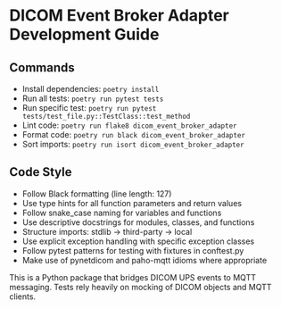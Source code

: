 # DICOM Event Broker Adapter Development Guide

## Commands
- Install dependencies: `poetry install`
- Run all tests: `poetry run pytest tests`
- Run specific test: `poetry run pytest tests/test_file.py::TestClass::test_method`
- Lint code: `poetry run flake8 dicom_event_broker_adapter`
- Format code: `poetry run black dicom_event_broker_adapter`
- Sort imports: `poetry run isort dicom_event_broker_adapter`

## Code Style
- Follow Black formatting (line length: 127)
- Use type hints for all function parameters and return values
- Follow snake_case naming for variables and functions
- Use descriptive docstrings for modules, classes, and functions
- Structure imports: stdlib → third-party → local
- Use explicit exception handling with specific exception classes
- Follow pytest patterns for testing with fixtures in conftest.py
- Make use of pynetdicom and paho-mqtt idioms where appropriate

This is a Python package that bridges DICOM UPS events to MQTT messaging. Tests rely heavily on mocking of DICOM objects and MQTT clients.
